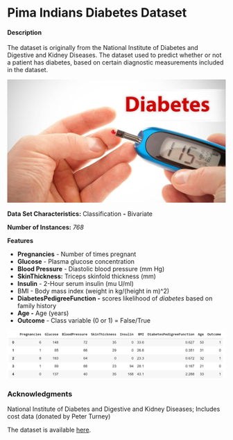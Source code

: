# Pima Indians Diabetes Dataset

#### Description

The dataset is originally from the National Institute of Diabetes and Digestive and Kidney Diseases. The dataset used to predict whether or not a patient has diabetes, based on certain diagnostic measurements included in the dataset.

![](../.gitbook/assets/image%20%2852%29.png)

**Data Set Characteristics:** Classification **-** Bivariate 

**Number of Instances:** _768_

**Features**

* **Pregnancies** - Number of times pregnant
* **Glucose** - Plasma glucose concentration
* **Blood Pressure** - Diastolic blood pressure \(mm Hg\)
* **SkinThickness:** Triceps skinfold thickness \(mm\) 
* **Insulin** - 2-Hour serum insulin \(mu U/ml\)
* BMI - Body mass index \(weight in kg/\(height in m\)^2\)
* **DiabetesPedigreeFunction -**  scores likelihood of _diabetes_ based on family history
* **Age -** Age \(years\)
* **Outcome** - Class variable \(0 or 1\) = False/True

![](../.gitbook/assets/image%20%2851%29.png)

### Acknowledgments

National Institute of Diabetes and Digestive and Kidney Diseases; Includes cost data \(donated by Peter Turney\)

The dataset is available [here](https://www.kaggle.com/uciml/pima-indians-diabetes-database).

